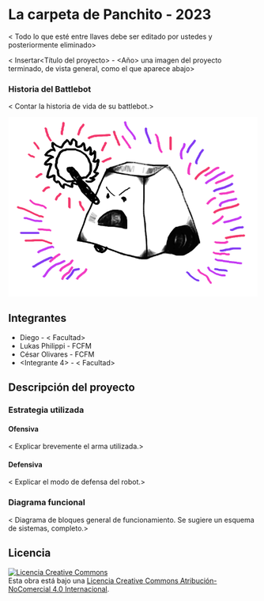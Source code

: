 # La carpeta de Panchito - 2023
< Todo lo que esté entre llaves debe ser editado por ustedes y posteriormente eliminado>

< Insertar<Título del proyecto> - <Año> una imagen del proyecto terminado, de vista general, como el que aparece abajo>

### Historia del Battlebot
< Contar la historia de vida de su battlebot.>
  
![Robot Ejemplo](/multimedia/robot_ejemplo.png)

## Integrantes
- Diego  - < Facultad>
- Lukas Philippi - FCFM
- César Olivares - FCFM
- <Integrante 4> - < Facultad>


## Descripción del proyecto
  
### Estrategia utilizada
  
#### Ofensiva
< Explicar brevemente el arma utilizada.>

#### Defensiva
< Explicar el modo de defensa del robot.>

### Diagrama funcional
< Diagrama de bloques general de funcionamiento. Se sugiere un esquema de sistemas, completo.>

## Licencia
<a rel="license" href="http://creativecommons.org/licenses/by-nc/4.0/"><img alt="Licencia Creative Commons" style="border-width:0" src="https://i.creativecommons.org/l/by-nc/4.0/88x31.png" /></a><br />Esta obra está bajo una <a rel="license" href="http://creativecommons.org/licenses/by-nc/4.0/">Licencia Creative Commons Atribución-NoComercial 4.0 Internacional</a>.
